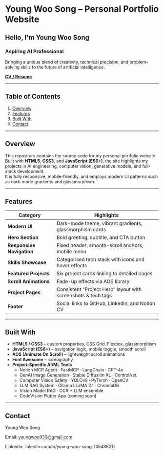 # Young Woo Song – Personal Portfolio Website

## Hello, I'm Young Woo Song  
### Aspiring AI Professional  
Bringing a unique blend of creativity, technical precision, and problem-solving skills to the future of artificial intelligence.



[**CV / Resume**](https://youngwoosongcv.notion.site/Young-Woo-Song-1c964ba2209280bb954ad884c1a11b0f?pvs=74)

---

## Table of Contents

1. [Overview](#overview)  
2. [Features](#features)  
3. [Built With](#built-with)  
4. [Contact](#contact)

---

## Overview

This repository contains the source code for my personal portfolio website.  
Built with **HTML5**, **CSS3**, and **JavaScript (ES6+)**, the site highlights my projects in AI engineering, computer vision, generative models, and full-stack development.  
It is fully responsive, mobile-friendly, and employs modern UI patterns such as dark-mode gradients and glassmorphism.

---

## Features

| Category | Highlights |
| -------- | ---------- |
| **Modern UI** | Dark-mode theme, vibrant gradients, glassmorphism cards |
| **Hero Section** | Bold greeting, subtitle, and CTA button |
| **Responsive Navigation** | Fixed header, smooth-scroll anchors, mobile menu |
| **Skills Showcase** | Categorised tech stack with icons and hover effects |
| **Featured Projects** | Six project cards linking to detailed pages |
| **Scroll Animations** | Fade-up effects via AOS library |
| **Project Pages** | Consistent “Project Hero” layout with screenshots & tech tags |
| **Footer** | Social links to GitHub, LinkedIn, and Notion CV |

---

## Built With

- **HTML5 / CSS3** – custom properties, CSS Grid, Flexbox, glassmorphism  
- **JavaScript (ES6+)** – navigation logic, mobile toggle, smooth scroll  
- **AOS (Animate On Scroll)** – lightweight scroll animations  
- **Font Awesome** – iconography  
- **Project-Specific AI/ML Tools**  
  - Notion MCP Agent · FastMCP · LangChain · GPT-4o  
  - GenAI Image Generation · Stable Diffusion XL · ControlNet  
  - Computer Vision Safety · YOLOv9 · PyTorch · OpenCV  
  - LLM RAG System · Ollama LLaMA 3.1 · ChromaDB  
  - Vision Model RAG · OCR + LLM ensemble  
  - CodeVision Flutter App (coming soon)

---

## Contact

Young Woo Song

Email: youngwoo930@gmail.com

LinkedIn: linkedin.com/in/young-woo-song-145488217

